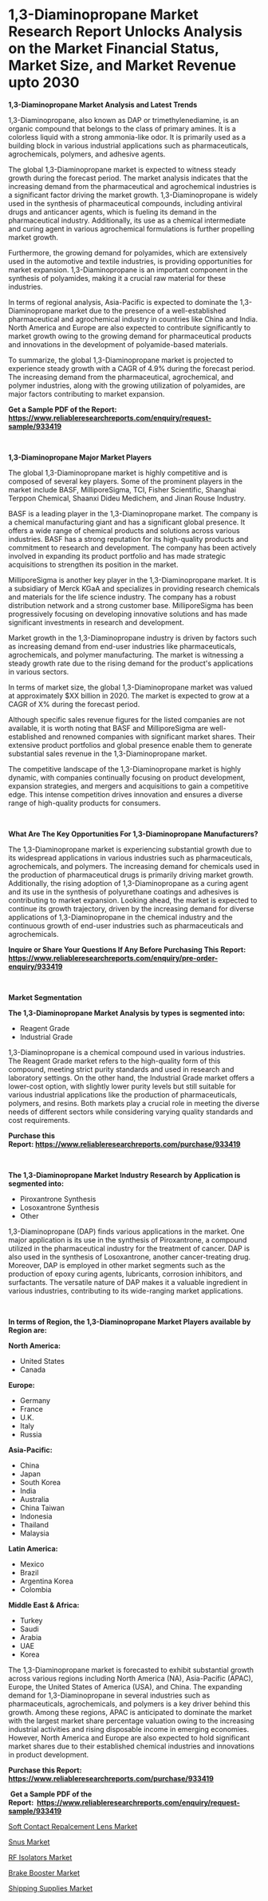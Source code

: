 <p><h1>1,3-Diaminopropane Market Research Report Unlocks Analysis on the Market Financial Status, Market Size, and Market Revenue upto 2030</h1></p><p><strong>1,3-Diaminopropane Market Analysis and Latest Trends</strong></p>
<p><p>1,3-Diaminopropane, also known as DAP or trimethylenediamine, is an organic compound that belongs to the class of primary amines. It is a colorless liquid with a strong ammonia-like odor. It is primarily used as a building block in various industrial applications such as pharmaceuticals, agrochemicals, polymers, and adhesive agents.</p><p>The global 1,3-Diaminopropane market is expected to witness steady growth during the forecast period. The market analysis indicates that the increasing demand from the pharmaceutical and agrochemical industries is a significant factor driving the market growth. 1,3-Diaminopropane is widely used in the synthesis of pharmaceutical compounds, including antiviral drugs and anticancer agents, which is fueling its demand in the pharmaceutical industry. Additionally, its use as a chemical intermediate and curing agent in various agrochemical formulations is further propelling market growth.</p><p>Furthermore, the growing demand for polyamides, which are extensively used in the automotive and textile industries, is providing opportunities for market expansion. 1,3-Diaminopropane is an important component in the synthesis of polyamides, making it a crucial raw material for these industries.</p><p>In terms of regional analysis, Asia-Pacific is expected to dominate the 1,3-Diaminopropane market due to the presence of a well-established pharmaceutical and agrochemical industry in countries like China and India. North America and Europe are also expected to contribute significantly to market growth owing to the growing demand for pharmaceutical products and innovations in the development of polyamide-based materials.</p><p>To summarize, the global 1,3-Diaminopropane market is projected to experience steady growth with a CAGR of 4.9% during the forecast period. The increasing demand from the pharmaceutical, agrochemical, and polymer industries, along with the growing utilization of polyamides, are major factors contributing to market expansion.</p></p>
<p><strong>Get a Sample PDF of the Report:&nbsp; <a href="https://www.reliableresearchreports.com/enquiry/request-sample/933419">https://www.reliableresearchreports.com/enquiry/request-sample/933419</a></strong></p>
<p>&nbsp;</p>
<p><strong>1,3-Diaminopropane Major Market Players</strong></p>
<p><p>The global 1,3-Diaminopropane market is highly competitive and is composed of several key players. Some of the prominent players in the market include BASF, MilliporeSigma, TCI, Fisher Scientific, Shanghai Terppon Chemical, Shaanxi Dideu Medichem, and Jinan Rouse Industry.</p><p>BASF is a leading player in the 1,3-Diaminopropane market. The company is a chemical manufacturing giant and has a significant global presence. It offers a wide range of chemical products and solutions across various industries. BASF has a strong reputation for its high-quality products and commitment to research and development. The company has been actively involved in expanding its product portfolio and has made strategic acquisitions to strengthen its position in the market.</p><p>MilliporeSigma is another key player in the 1,3-Diaminopropane market. It is a subsidiary of Merck KGaA and specializes in providing research chemicals and materials for the life science industry. The company has a robust distribution network and a strong customer base. MilliporeSigma has been progressively focusing on developing innovative solutions and has made significant investments in research and development.</p><p>Market growth in the 1,3-Diaminopropane industry is driven by factors such as increasing demand from end-user industries like pharmaceuticals, agrochemicals, and polymer manufacturing. The market is witnessing a steady growth rate due to the rising demand for the product's applications in various sectors.</p><p>In terms of market size, the global 1,3-Diaminopropane market was valued at approximately $XX billion in 2020. The market is expected to grow at a CAGR of X% during the forecast period.</p><p>Although specific sales revenue figures for the listed companies are not available, it is worth noting that BASF and MilliporeSigma are well-established and renowned companies with significant market shares. Their extensive product portfolios and global presence enable them to generate substantial sales revenue in the 1,3-Diaminopropane market.</p><p>The competitive landscape of the 1,3-Diaminopropane market is highly dynamic, with companies continually focusing on product development, expansion strategies, and mergers and acquisitions to gain a competitive edge. This intense competition drives innovation and ensures a diverse range of high-quality products for consumers.</p></p>
<p>&nbsp;</p>
<p><strong>What Are The Key Opportunities For 1,3-Diaminopropane Manufacturers?</strong></p>
<p><p>The 1,3-Diaminopropane market is experiencing substantial growth due to its widespread applications in various industries such as pharmaceuticals, agrochemicals, and polymers. The increasing demand for chemicals used in the production of pharmaceutical drugs is primarily driving market growth. Additionally, the rising adoption of 1,3-Diaminopropane as a curing agent and its use in the synthesis of polyurethane coatings and adhesives is contributing to market expansion. Looking ahead, the market is expected to continue its growth trajectory, driven by the increasing demand for diverse applications of 1,3-Diaminopropane in the chemical industry and the continuous growth of end-user industries such as pharmaceuticals and agrochemicals.</p></p>
<p><strong>Inquire or Share Your Questions If Any Before Purchasing This Report: <a href="https://www.reliableresearchreports.com/enquiry/pre-order-enquiry/933419">https://www.reliableresearchreports.com/enquiry/pre-order-enquiry/933419</a></strong></p>
<p>&nbsp;</p>
<p><strong>Market Segmentation</strong></p>
<p><strong>The 1,3-Diaminopropane Market Analysis by types is segmented into:</strong></p>
<p><ul><li>Reagent Grade</li><li>Industrial Grade</li></ul></p>
<p><p>1,3-Diaminopropane is a chemical compound used in various industries. The Reagent Grade market refers to the high-quality form of this compound, meeting strict purity standards and used in research and laboratory settings. On the other hand, the Industrial Grade market offers a lower-cost option, with slightly lower purity levels but still suitable for various industrial applications like the production of pharmaceuticals, polymers, and resins. Both markets play a crucial role in meeting the diverse needs of different sectors while considering varying quality standards and cost requirements.</p></p>
<p><strong>Purchase this Report:&nbsp;<a href="https://www.reliableresearchreports.com/purchase/933419">https://www.reliableresearchreports.com/purchase/933419</a></strong></p>
<p>&nbsp;</p>
<p><strong>The 1,3-Diaminopropane Market Industry Research by Application is segmented into:</strong></p>
<p><ul><li>Piroxantrone Synthesis</li><li>Losoxantrone Synthesis</li><li>Other</li></ul></p>
<p><p>1,3-Diaminopropane (DAP) finds various applications in the market. One major application is its use in the synthesis of Piroxantrone, a compound utilized in the pharmaceutical industry for the treatment of cancer. DAP is also used in the synthesis of Losoxantrone, another cancer-treating drug. Moreover, DAP is employed in other market segments such as the production of epoxy curing agents, lubricants, corrosion inhibitors, and surfactants. The versatile nature of DAP makes it a valuable ingredient in various industries, contributing to its wide-ranging market applications.</p></p>
<p>&nbsp;</p>
<p><strong>In terms of Region, the 1,3-Diaminopropane Market Players available by Region are:</strong></p>
<p>
    <p> <strong> North America: </strong>
        <ul>
            <li>United States</li>
            <li>Canada</li>
        </ul>
        </p> 
    <p> <strong> Europe: </strong>
        <ul>
            <li>Germany</li>
            <li>France</li>
            <li>U.K.</li>
            <li>Italy</li>
            <li>Russia</li>
        </ul>
        </p> 
    <p> <strong> Asia-Pacific: </strong>
        <ul>
            <li>China</li>
            <li>Japan</li>
            <li>South Korea</li>
            <li>India</li>
            <li>Australia</li>
            <li>China Taiwan</li>
            <li>Indonesia</li>
            <li>Thailand</li>
            <li>Malaysia</li>
        </ul>
        </p> 
    <p> <strong> Latin America: </strong>
        <ul>
            <li>Mexico</li>
            <li>Brazil</li>
            <li>Argentina Korea</li>
            <li>Colombia</li>
        </ul>
        </p> 
    <p> <strong> Middle East & Africa: </strong>
        <ul>
            <li>Turkey</li>
            <li>Saudi</li>
            <li>Arabia</li>
            <li>UAE</li>
            <li>Korea</li>
        </ul>
    </p>
    </p>
<p><p>The 1,3-Diaminopropane market is forecasted to exhibit substantial growth across various regions including North America (NA), Asia-Pacific (APAC), Europe, the United States of America (USA), and China. The expanding demand for 1,3-Diaminopropane in several industries such as pharmaceuticals, agrochemicals, and polymers is a key driver behind this growth. Among these regions, APAC is anticipated to dominate the market with the largest market share percentage valuation owing to the increasing industrial activities and rising disposable income in emerging economies. However, North America and Europe are also expected to hold significant market shares due to their established chemical industries and innovations in product development.</p></p>
<p><strong>Purchase this Report: <a href="https://www.reliableresearchreports.com/purchase/933419">https://www.reliableresearchreports.com/purchase/933419</a></strong></p>
<p>&nbsp;<strong>Get a Sample PDF of the Report:&nbsp;&nbsp;<a href="https://www.reliableresearchreports.com/enquiry/request-sample/933419">https://www.reliableresearchreports.com/enquiry/request-sample/933419</a></strong></p>
<p><strong></strong></p>
<p><p><a href="https://issuu.com/reportprime-2/docs/soft-contact-repalcement-lens-market-size-2030.ppt?fr=xKAE9_zU1NQ">Soft Contact Repalcement Lens Market</a></p><p><a href="https://issuu.com/reportprime-2/docs/snus-market-size-2030.pptx?fr=xKAE9_zU1NQ">Snus Market</a></p><p><a href="https://www.reportprime.com/rf-isolators-r1421">RF Isolators Market</a></p><p><a href="https://www.linkedin.com/pulse/brake-booster-market-challenges-opportunities-growth-p7ekf/">Brake Booster Market</a></p><p><a href="https://medium.com/@cite.teach.super/shipping-supplies-market-size-growth-forecast-2023-2030-313296bc1f19">Shipping Supplies Market</a></p></p>
